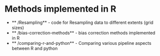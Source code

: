 # Methods implemented in R

- ** /Resampling** - code for Resampling data to different extents (grid sizes) 
- ** /bias-correction-methods** - bias correction methods implemented in R
- ** /comparing-r-and-python** - Comparing various pipeline aspects between R and python 
